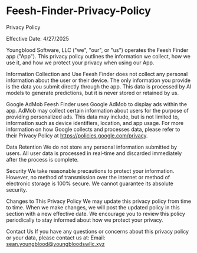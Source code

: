 # Feesh-Finder-Privacy-Policy

Privacy Policy
              
Effective Date: 4/27/2025
              
Youngblood Software, LLC ("we", "our", or "us") operates the Feesh Finder app ("App"). This privacy policy outlines the information we collect, how we use it, and how we protect your privacy when using our App.
              
Information Collection and Use
Feesh Finder does not collect any personal information about the user or their device. The only information you provide is the data you submit directly through the app. This data is processed by AI models to generate predictions, but it is never stored or retained by us.
              
Google AdMob
Feesh Finder uses Google AdMob to display ads within the app. AdMob may collect certain information about users for the purpose of providing personalized ads. This data may include, but is not limited to, information such as device identifiers, location, and app usage. For more information on how Google collects and processes data, please refer to their Privacy Policy at https://policies.google.com/privacy.
              
Data Retention
We do not store any personal information submitted by users. All user data is processed in real-time and discarded immediately after the process is complete.
              
Security
We take reasonable precautions to protect your information. However, no method of transmission over the internet or method of electronic storage is 100% secure. We cannot guarantee its absolute security.
              
Changes to This Privacy Policy
We may update this privacy policy from time to time. When we make changes, we will post the updated policy in this section with a new effective date. We encourage you to review this policy periodically to stay informed about how we protect your privacy.
              
Contact Us
If you have any questions or concerns about this privacy policy or your data, please contact us at:
Email: sean.youngblood@youngbloodswllc.xyz
